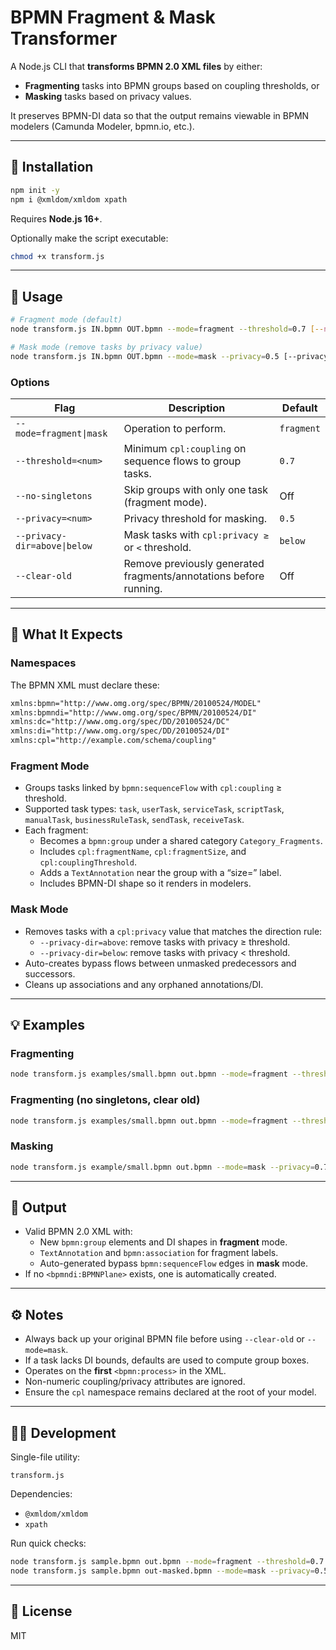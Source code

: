 # BPMN Fragment & Mask Transformer

A Node.js CLI that **transforms BPMN 2.0 XML files** by either:

- **Fragmenting** tasks into BPMN groups based on coupling thresholds, or
- **Masking** tasks based on privacy values.

It preserves BPMN-DI data so that the output remains viewable in BPMN modelers (Camunda Modeler, bpmn.io, etc.).

---

## 🧩 Installation

```bash
npm init -y
npm i @xmldom/xmldom xpath
```

Requires **Node.js 16+**.

Optionally make the script executable:

```bash
chmod +x transform.js
```

---

## 🚀 Usage

```bash
# Fragment mode (default)
node transform.js IN.bpmn OUT.bpmn --mode=fragment --threshold=0.7 [--no-singletons] [--clear-old]

# Mask mode (remove tasks by privacy value)
node transform.js IN.bpmn OUT.bpmn --mode=mask --privacy=0.5 [--privacy-dir=above|below] [--clear-old]
```

### Options

| Flag | Description | Default |
|------|-------------|---------|
| `--mode=fragment\|mask` | Operation to perform. | `fragment` |
| `--threshold=<num>` | Minimum `cpl:coupling` on sequence flows to group tasks. | `0.7` |
| `--no-singletons` | Skip groups with only one task (fragment mode). | Off |
| `--privacy=<num>` | Privacy threshold for masking. | `0.5` |
| `--privacy-dir=above\|below` | Mask tasks with `cpl:privacy ≥` or `<` threshold. | `below` |
| `--clear-old` | Remove previously generated fragments/annotations before running. | Off |

---

## 🧠 What It Expects

### Namespaces

The BPMN XML must declare these:

```xml
xmlns:bpmn="http://www.omg.org/spec/BPMN/20100524/MODEL"
xmlns:bpmndi="http://www.omg.org/spec/BPMN/20100524/DI"
xmlns:dc="http://www.omg.org/spec/DD/20100524/DC"
xmlns:di="http://www.omg.org/spec/DD/20100524/DI"
xmlns:cpl="http://example.com/schema/coupling"
```

### Fragment Mode

- Groups tasks linked by `bpmn:sequenceFlow` with `cpl:coupling` ≥ threshold.
- Supported task types: `task`, `userTask`, `serviceTask`, `scriptTask`, `manualTask`, `businessRuleTask`, `sendTask`, `receiveTask`.
- Each fragment:
  - Becomes a `bpmn:group` under a shared category `Category_Fragments`.
  - Includes `cpl:fragmentName`, `cpl:fragmentSize`, and `cpl:couplingThreshold`.
  - Adds a `TextAnnotation` near the group with a “size=” label.
  - Includes BPMN-DI shape so it renders in modelers.

### Mask Mode

- Removes tasks with a `cpl:privacy` value that matches the direction rule:
  - `--privacy-dir=above`: remove tasks with privacy ≥ threshold.
  - `--privacy-dir=below`: remove tasks with privacy < threshold.
- Auto-creates bypass flows between unmasked predecessors and successors.
- Cleans up associations and any orphaned annotations/DI.

---

## 💡 Examples

### Fragmenting

```bash
node transform.js examples/small.bpmn out.bpmn --mode=fragment --threshold=0.8
```

### Fragmenting (no singletons, clear old)

```bash
node transform.js examples/small.bpmn out.bpmn --mode=fragment --threshold=0.6 --no-singletons --clear-old
```

### Masking

```bash
node transform.js example/small.bpmn out.bpmn --mode=mask --privacy=0.7 --privacy-dir=above
```

---

## 🧾 Output

- Valid BPMN 2.0 XML with:
  - New `bpmn:group` elements and DI shapes in **fragment** mode.
  - `TextAnnotation` and `bpmn:association` for fragment labels.
  - Auto-generated bypass `bpmn:sequenceFlow` edges in **mask** mode.
- If no `<bpmndi:BPMNPlane>` exists, one is automatically created.

---

## ⚙️ Notes

- Always back up your original BPMN file before using `--clear-old` or `--mode=mask`.
- If a task lacks DI bounds, defaults are used to compute group boxes.
- Operates on the **first** `<bpmn:process>` in the XML.
- Non-numeric coupling/privacy attributes are ignored.
- Ensure the `cpl` namespace remains declared at the root of your model.

---

## 🧑‍💻 Development

Single-file utility:

```
transform.js
```

Dependencies:

- `@xmldom/xmldom`
- `xpath`

Run quick checks:

```bash
node transform.js sample.bpmn out.bpmn --mode=fragment --threshold=0.7 --clear-old
node transform.js sample.bpmn out-masked.bpmn --mode=mask --privacy=0.5 --privacy-dir=below
```

---

## 📄 License

MIT
